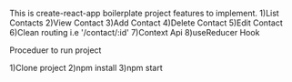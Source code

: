 This is create-react-app boilerplate project features to implement. 
1)List Contacts
2)View Contact
3)Add Contact
4)Delete Contact
5)Edit Contact
6)Clean routing i.e '/contact/:id'
7)Context Api
8)useReducer Hook

Proceduer to run project

1)Clone project 
2)npm install 
3)npm start
